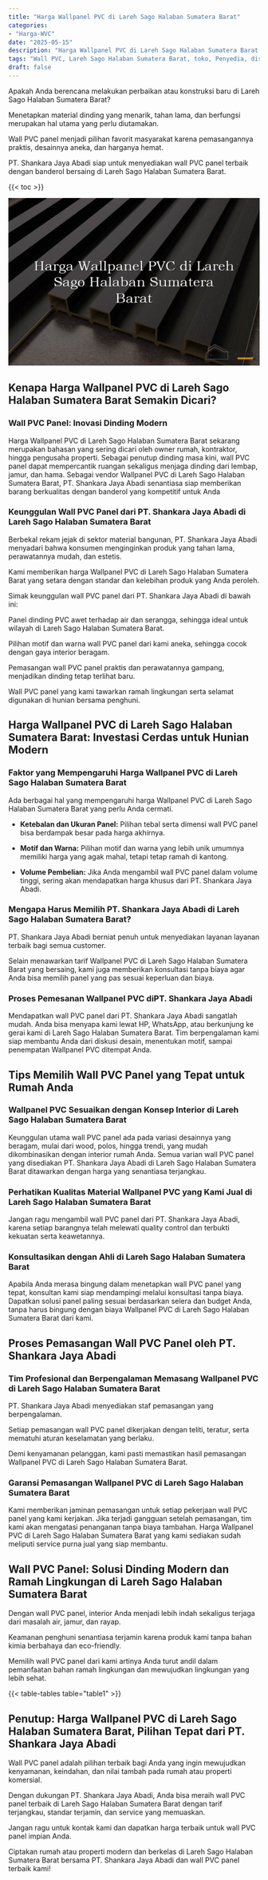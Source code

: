 ```yaml
---
title: "Harga Wallpanel PVC di Lareh Sago Halaban Sumatera Barat"
categories: 
- "Harga-WVC"
date: "2025-05-15"
description: "Harga Wallpanel PVC di Lareh Sago Halaban Sumatera Barat untuk tempat tinggal, kantor, dan gerai. Material terbaik, beragam motif, pilihan warna modern, dengan servis penempatan dikerjakan oleh tenaga ahli profesional dan garansi resmi!|Jasa distribusi Wallpanel PVC di Lareh Sago Halaban Sumatera Barat untuk kebutuhan tempat tinggal, perkantoran, atau gerai, dengan produk terbaik dan instalasi oleh tim profesional dan garansi resmi.|Pilihan Wallpanel PVC di Lareh Sago Halaban Sumatera Barat yang andal bagi tempat tinggal, perkantoran, dan ritel, bersama produk unggulan dan penempatan ditangani oleh teknisi ahli serta kepastian resmi.|Penyediaan Wallpanel PVC di Lareh Sago Halaban Sumatera Barat bagi rumah, perkantoran, dan gerai, beserta material terbaik dan penempatan oleh tenaga ahli profesional, lengkap dengan garansi resmi.}"
tags: "Wall PVC, Lareh Sago Halaban Sumatera Barat, toko, Penyedia, distributor"
draft: false
---
```


Apakah Anda berencana melakukan perbaikan atau konstruksi baru di Lareh Sago Halaban Sumatera Barat?

Menetapkan material dinding yang menarik, tahan lama, dan berfungsi merupakan hal utama yang perlu diutamakan.

Wall PVC panel menjadi pilihan favorit masyarakat karena pemasangannya praktis, desainnya aneka, dan harganya hemat.

PT. Shankara Jaya Abadi siap untuk menyediakan wall PVC panel terbaik dengan banderol bersaing di Lareh Sago Halaban Sumatera Barat.

{{< toc >}}

![Harga Wallpanel PVC di Lareh Sago Halaban Sumatera Barat](/images/Harga-WVC/Harga-Wallpanel-PVC-di-Lareh-Sago-Halaban-Sumatera-Barat.png)


## Kenapa Harga Wallpanel PVC di Lareh Sago Halaban Sumatera Barat Semakin Dicari?

### Wall PVC Panel: Inovasi Dinding Modern

Harga Wallpanel PVC di Lareh Sago Halaban Sumatera Barat sekarang merupakan bahasan yang sering dicari oleh owner rumah, kontraktor, hingga pengusaha properti. Sebagai penutup dinding masa kini, wall PVC panel dapat mempercantik ruangan sekaligus menjaga dinding dari lembap, jamur, dan hama. Sebagai vendor Wallpanel PVC di Lareh Sago Halaban Sumatera Barat, PT. Shankara Jaya Abadi senantiasa siap memberikan barang berkualitas dengan banderol yang kompetitif untuk Anda

### Keunggulan Wall PVC Panel dari PT. Shankara Jaya Abadi di Lareh Sago Halaban Sumatera Barat

Berbekal rekam jejak di sektor material bangunan, PT. Shankara Jaya Abadi menyadari bahwa konsumen menginginkan produk yang tahan lama, perawatannya mudah, dan estetis.

Kami memberikan harga Wallpanel PVC di Lareh Sago Halaban Sumatera Barat yang setara dengan standar dan kelebihan produk yang Anda peroleh.

Simak keunggulan wall PVC panel dari PT. Shankara Jaya Abadi di bawah ini:

Panel dinding PVC awet terhadap air dan serangga, sehingga ideal untuk wilayah di Lareh Sago Halaban Sumatera Barat.

Pilihan motif dan warna wall PVC panel dari kami aneka, sehingga cocok dengan gaya interior beragam.

Pemasangan wall PVC panel praktis dan perawatannya gampang, menjadikan dinding tetap terlihat baru.

Wall PVC panel yang kami tawarkan ramah lingkungan serta selamat digunakan di hunian bersama penghuni.

## Harga Wallpanel PVC di Lareh Sago Halaban Sumatera Barat: Investasi Cerdas untuk Hunian Modern

### Faktor yang Mempengaruhi Harga Wallpanel PVC di Lareh Sago Halaban Sumatera Barat

Ada berbagai hal yang mempengaruhi harga Wallpanel PVC di Lareh Sago Halaban Sumatera Barat yang perlu Anda cermati.

- **Ketebalan dan Ukuran Panel:** Pilihan tebal serta dimensi wall PVC panel bisa berdampak besar pada harga akhirnya.

- **Motif dan Warna:** Pilihan motif dan warna yang lebih unik umumnya memiliki harga yang agak mahal, tetapi tetap ramah di kantong.

- **Volume Pembelian:** Jika Anda mengambil wall PVC panel dalam volume tinggi, sering akan mendapatkan harga khusus dari PT. Shankara Jaya Abadi.

### Mengapa Harus Memilih PT. Shankara Jaya Abadi di Lareh Sago Halaban Sumatera Barat?

PT. Shankara Jaya Abadi berniat penuh untuk menyediakan layanan layanan terbaik bagi semua customer.

Selain menawarkan tarif Wallpanel PVC di Lareh Sago Halaban Sumatera Barat yang bersaing, kami juga memberikan konsultasi tanpa biaya agar Anda bisa memilih panel yang pas sesuai keperluan dan biaya.

### Proses Pemesanan Wallpanel PVC diPT. Shankara Jaya Abadi

Mendapatkan wall PVC panel dari PT. Shankara Jaya Abadi sangatlah mudah. Anda bisa menyapa kami lewat HP, WhatsApp, atau berkunjung ke gerai kami di Lareh Sago Halaban Sumatera Barat. Tim berpengalaman kami siap membantu Anda dari diskusi desain, menentukan motif, sampai penempatan Wallpanel PVC ditempat Anda.

## Tips Memilih Wall PVC Panel yang Tepat untuk Rumah Anda

### Wallpanel PVC Sesuaikan dengan Konsep Interior di Lareh Sago Halaban Sumatera Barat

Keunggulan utama wall PVC panel ada pada variasi desainnya yang beragam, mulai dari wood, polos, hingga trendi, yang mudah dikombinasikan dengan interior rumah Anda. Semua varian wall PVC panel yang disediakan PT. Shankara Jaya Abadi di Lareh Sago Halaban Sumatera Barat ditawarkan dengan harga yang senantiasa terjangkau.

### Perhatikan Kualitas Material Wallpanel PVC yang Kami Jual di Lareh Sago Halaban Sumatera Barat

Jangan ragu mengambil wall PVC panel dari PT. Shankara Jaya Abadi, karena setiap barangnya telah melewati quality control dan terbukti kekuatan serta keawetannya.

### Konsultasikan dengan Ahli di Lareh Sago Halaban Sumatera Barat

Apabila Anda merasa bingung dalam menetapkan wall PVC panel yang tepat, konsultan kami siap mendampingi melalui konsultasi tanpa biaya. Dapatkan solusi panel paling sesuai berdasarkan selera dan budget Anda, tanpa harus bingung dengan biaya Wallpanel PVC di Lareh Sago Halaban Sumatera Barat dari kami.

## Proses Pemasangan Wall PVC Panel oleh PT. Shankara Jaya Abadi

### Tim Profesional dan Berpengalaman Memasang Wallpanel PVC di Lareh Sago Halaban Sumatera Barat

PT. Shankara Jaya Abadi menyediakan staf pemasangan yang berpengalaman.

Setiap pemasangan wall PVC panel dikerjakan dengan teliti, teratur, serta mematuhi aturan keselamatan yang berlaku.

Demi kenyamanan pelanggan, kami pasti memastikan hasil pemasangan Wallpanel PVC di Lareh Sago Halaban Sumatera Barat.

### Garansi Pemasangan Wallpanel PVC di Lareh Sago Halaban Sumatera Barat

Kami memberikan jaminan pemasangan untuk setiap pekerjaan wall PVC panel yang kami kerjakan. Jika terjadi gangguan setelah pemasangan, tim kami akan mengatasi penanganan tanpa biaya tambahan. Harga Wallpanel PVC di Lareh Sago Halaban Sumatera Barat yang kami sediakan sudah meliputi service purna jual yang siap membantu.

## Wall PVC Panel: Solusi Dinding Modern dan Ramah Lingkungan di Lareh Sago Halaban Sumatera Barat

Dengan wall PVC panel, interior Anda menjadi lebih indah sekaligus terjaga dari masalah air, jamur, dan rayap.

Keamanan penghuni senantiasa terjamin karena produk kami tanpa bahan kimia berbahaya dan eco-friendly.

Memilih wall PVC panel dari kami artinya Anda turut andil dalam pemanfaatan bahan ramah lingkungan dan mewujudkan lingkungan yang lebih sehat.

{{< table-tables table="table1" >}}

## Penutup: Harga Wallpanel PVC di Lareh Sago Halaban Sumatera Barat, Pilihan Tepat dari PT. Shankara Jaya Abadi

Wall PVC panel adalah pilihan terbaik bagi Anda yang ingin mewujudkan kenyamanan, keindahan, dan nilai tambah pada rumah atau properti komersial.

Dengan dukungan PT. Shankara Jaya Abadi, Anda bisa meraih wall PVC panel terbaik di Lareh Sago Halaban Sumatera Barat dengan tarif terjangkau, standar terjamin, dan service yang memuaskan.

Jangan ragu untuk kontak kami dan dapatkan harga terbaik untuk wall PVC panel impian Anda.

Ciptakan rumah atau properti modern dan berkelas di Lareh Sago Halaban Sumatera Barat bersama PT. Shankara Jaya Abadi dan wall PVC panel terbaik kami!